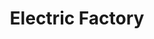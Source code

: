 ---
pid: pt223
title: Electric Factory
location_transcription: 
coordinates: "[-75.1288502023, 39.966201054347]"
zipcode: '19125'
gen_neighborhood: River Wards
neighborhood: Fishtown,Kensington
outside_phl: 
age: '29'
age_range: 20-29
instagram: 
image_file_name: pt_223.jpg
proposal_transcription: Restore & make public (multi-use!) the electric factory next
  to Penn Treaty!
topic: Industrial
topic_summary: '0'
type: Building
keywords_other: electric factory
credit: Molly
image_labels: 
twitter: 
facebook: 
permalink: "/monuments/pt223/"
layout: item-page
---